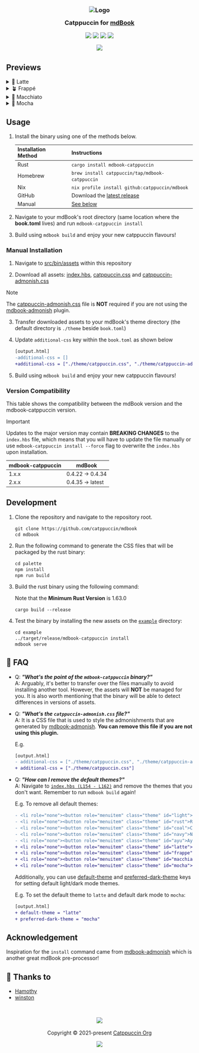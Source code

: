 <h3 align="center">
	<img src="https://raw.githubusercontent.com/catppuccin/catppuccin/main/assets/logos/exports/1544x1544_circle.png" width="100" alt="Logo"/><br/>
	<img src="https://raw.githubusercontent.com/catppuccin/catppuccin/main/assets/misc/transparent.png" height="30" width="0px"/>
	Catppuccin for <a href="https://rust-lang.github.io/mdBook/">mdBook</a>
	<img src="https://raw.githubusercontent.com/catppuccin/catppuccin/main/assets/misc/transparent.png" height="30" width="0px"/>
</h3>

<p align="center">
	<a href="https://github.com/catppuccin/mdBook/stargazers"><img src="https://img.shields.io/github/stars/catppuccin/mdBook?colorA=363a4f&colorB=b7bdf8&style=for-the-badge"></a>
	<a href="https://github.com/catppuccin/mdBook/issues"><img src="https://img.shields.io/github/issues/catppuccin/mdBook?colorA=363a4f&colorB=f5a97f&style=for-the-badge"></a>
	<a href="https://github.com/catppuccin/mdBook/contributors"><img src="https://img.shields.io/github/contributors/catppuccin/mdBook?colorA=363a4f&colorB=a6da95&style=for-the-badge"></a>
	<a href="https://crates.io/crates/mdbook-catppuccin"><img src="https://img.shields.io/crates/v/mdbook-catppuccin?colorA=363a4f&colorB=ee99a0&style=for-the-badge"></a>
</p>

<p align="center">
	<img src="assets/catwalk.webp"/>
</p>

## Previews

<details>
<summary>🌻 Latte</summary>
<img src="assets/latte.webp"/>
</details>
<details>
<summary>🪴 Frappé</summary>
<img src="assets/frappe.webp"/>
</details>
<details>
<summary>🌺 Macchiato</summary>
<img src="assets/macchiato.webp"/>
</details>
<details>
<summary>🌿 Mocha</summary>
<img src="assets/mocha.webp"/>
</details>

## Usage

1. Install the binary using one of the methods below.

    | Installation Method | Instructions |
    | ------ | ------- |
    | Rust| `cargo install mdbook-catppuccin` |
    | Homebrew | `brew install catppuccin/tap/mdbook-catppuccin` |
    | Nix | `nix profile install github:catppuccin/mdbook` |
    | GitHub | Download the [latest release](https://github.com/catppuccin/mdBook/releases/latest) |
    | Manual | [See below](#manual-installation) |

2. Navigate to your mdBook's root directory (same location where the
   **book.toml** lives) and run `mdbook-catppuccin install`

3. Build using `mdbook build` and enjoy your new catppuccin flavours!

### Manual Installation

1. Navigate to [src/bin/assets](./src/bin/assets) within this repository

2. Download all assets: [index.hbs](./src/bin/assets/index.hbs),
   [catppuccin.css](./src/bin/assets/catppuccin.css) and [catppuccin-admonish.css](./src/bin/assets/catppuccin-admonish.css)

  > [!NOTE]
  > The [catppuccin-admonish.css](./src/bin/assets/catppuccin-admonish.css)
  > file is **NOT** required if you are not using the [mdbook-admonish](https://github.com/tommilligan/mdbook-admonish) plugin.

3. Transfer downloaded assets to your mdBook's theme directory (the default
   directory is `./theme` beside `book.toml`)

4. Update `additional-css` key within the `book.toml` as shown below

   ```diff
   [output.html]
   -additional-css = []
   +additional-css = ["./theme/catppuccin.css", "./theme/catppuccin-admonish.css"]
   ```

5. Build using `mdbook build` and enjoy your new catppuccin flavours!

### Version Compatibility

This table shows the compatibility between the mdBook version and the mdbook-catppuccin version.

> [!IMPORTANT]  
> Updates to the major version may contain **BREAKING CHANGES** to the
> `index.hbs` file, which means that you will have to update the file manually
> or use `mdbook-catppuccin install --force` flag to overwrite the `index.hbs`
> upon installation.

| mdbook-catppuccin | mdBook |
| ----------------- | ------ |
| 1.x.x             | 0.4.22 → 0.4.34  |
| 2.x.x             | 0.4.35 → latest  |

## Development

1. Clone the repository and navigate to the repository root.

   ```shell
   git clone https://github.com/catppuccin/mdbook
   cd mdbook
   ```

2. Run the following command to generate the CSS files that will be packaged by the rust binary:

   ```shell
   cd palette
   npm install
   npm run build
   ```

3. Build the rust binary using the following command:

   Note that the **Minimum Rust Version** is 1.63.0

   ```shell
   cargo build --release
   ```

4. Test the binary by installing the new assets on the [`example`](./example/) directory:

   ```shell
   cd example
   ../target/release/mdbook-catppuccin install
   mdbook serve
   ```

## 🙋 FAQ

- Q: **_"What's the point of the `mdbook-catppuccin` binary?"_**\
  A: Arguably, it's better to transfer over the files manually to avoid
  installing another tool. However, the assets will **NOT** be managed for you.
  It is also worth mentioning that the binary will be able to detect differences
  in versions of assets.

- Q: **_"What's the `catppuccin-admonish.css` file?"_**\
  A: It is a CSS file that is used to style the admonishments that are generated
  by [mdbook-admonish](https://github.com/tommilligan/mdbook-admonish).
  **You can remove this file if you are not using this plugin.**

  E.g.

  ```diff
  [output.html]
  - additional-css = ["./theme/catppuccin.css", "./theme/catppuccin-admonish.css"]
  + additional-css = ["./theme/catppuccin.css"]
  ```

- Q: **_"How can I remove the default themes?"_**\
  A: Navigate to [`index.hbs (L154 - L162)`](https://github.com/catppuccin/mdBook/blob/main/src/bin/assets/index.hbs#L154-L162)
  and remove the themes that you don't want. Remember to run `mdbook build` again!

  E.g. To remove all default themes:

  ```diff
  - <li role="none"><button role="menuitem" class="theme" id="light">Light</button></li>
  - <li role="none"><button role="menuitem" class="theme" id="rust">Rust</button></li>
  - <li role="none"><button role="menuitem" class="theme" id="coal">Coal</button></li>
  - <li role="none"><button role="menuitem" class="theme" id="navy">Navy</button></li>
  - <li role="none"><button role="menuitem" class="theme" id="ayu">Ayu</button></li>
  + <li role="none"><button role="menuitem" class="theme" id="latte">Latte</button></li>
  + <li role="none"><button role="menuitem" class="theme" id="frappe">Frappé</button></li>
  + <li role="none"><button role="menuitem" class="theme" id="macchiato">Macchiato</button></li>
  + <li role="none"><button role="menuitem" class="theme" id="mocha">Mocha</button></li>
  ```

  Additionally, you can use
  [default-theme](https://rust-lang.github.io/mdBook/format/configuration/renderers.html?highlight=default-theme#html-renderer-options)
  and
  [preferred-dark-theme](https://rust-lang.github.io/mdBook/format/configuration/renderers.html?highlight=preferred-dark-theme#html-renderer-options)
  keys for setting default light/dark mode themes.

  E.g. To set the default theme to `latte` and default dark mode to `mocha`:

  ```diff
  [output.html]
  + default-theme = "latte"
  + preferred-dark-theme = "mocha"
  ```

## Acknowledgement

Inspiration for the `install` command came from
[mdbook-admonish](https://github.com/tommilligan/mdbook-admonish) which is
another great mdBook pre-processor!

## 💝 Thanks to

- [Hamothy](https://github.com/sgoudham)
- [winston](https://github.com/nekowinston)

&#160;

<p align="center">
	<img src="https://raw.githubusercontent.com/catppuccin/catppuccin/main/assets/footers/gray0_ctp_on_line.svg?sanitize=true" />
</p>

<p align="center">
	Copyright &copy; 2021-present <a href="https://github.com/catppuccin" target="_blank">Catppuccin Org</a>
</p>

<p align="center">
	<a href="https://github.com/catppuccin/catppuccin/blob/main/LICENSE"><img src="https://img.shields.io/static/v1.svg?style=for-the-badge&label=License&message=MIT&logoColor=d9e0ee&colorA=363a4f&colorB=b7bdf8"/></a>
</p>
